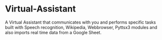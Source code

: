 # Virtual-Assistant
A Virtual Assistant that communicates with you and performs specific tasks built with Speech recognition, Wikipedia, Webbrowser, Pyttsx3 modules and also imports real time data from a Google Sheet. 
